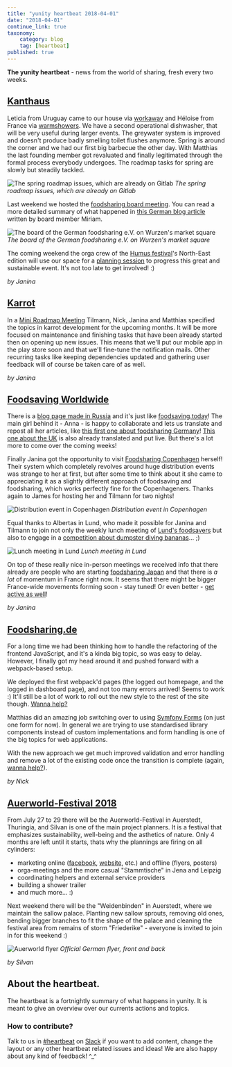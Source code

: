 ```yaml
---
title: "yunity heartbeat 2018-04-01"
date: "2018-04-01"
continue_link: true
taxonomy:
    category: blog
    tag: [heartbeat]
published: true
---
```


**The yunity heartbeat** - news from the world of sharing, fresh every two weeks.

## [Kanthaus](https://kanthaus.online)

Leticia from Uruguay came to our house via [workaway](https://www.workaway.info/367874778735-en.html) and Héloise from France via [warmshowers](https://www.warmshowers.org/). We have a second operational dishwasher, that will be very useful during larger events. The greywater system is improved and doesn't produce badly smelling toilet flushes anymore. Spring is around the corner and we had our first big barbecue the other day. With Matthias the last founding member got revaluated and finally legitimated through the formal process everybody undergoes. The roadmap tasks for spring are slowly but steadily tackled.

![The spring roadmap issues, which are already on Gitlab](springroadmap18.png)
_The spring roadmap issues, which are already on Gitlab_

Last weekend we hosted the [foodsharing board meeting](https://kanthaus.online/events/2018-03-23_fsde-board-meeting). You can read a more detailed summary of what happened in [this German blog article](https://foodsharing.de/?page=blog&sub=read&id=231&noprocess) written by board member Miriam.

![The board of the German foodsharing e.V. on Wurzen's market square](fsdeBoard18.jpg)
_The board of the German foodsharing e.V. on Wurzen's market square_

The coming weekend the orga crew of the [Humus festival](http://humus-festival.de/)'s North-East edition will use our space for a [planning session](https://kanthaus.online/events/2018-04-05_humusmeeting) to progress this great and sustainable event. It's not too late to get involved! :)

_by Janina_

## [Karrot](https://karrot.world)

In a [Mini Roadmap Meeting](https://yunity.atlassian.net/wiki/spaces/FSINT/pages/221446145/2018-03-28+Mini+Roadmap+Meeting) Tilmann, Nick, Janina and Matthias specified the topics in karrot development for the upcoming months. It will be more focused on maintenance and finishing tasks that have been already started then on opening up new issues. This means that we'll put our mobile app in the play store soon and that we'll fine-tune the notification mails. Other recurring tasks like keeping dependencies updated and gathering user feedback will of course be taken care of as well.

_by Janina_

## [Foodsaving Worldwide](https://foodsaving,world)

There is a [blog page made in Russia](https://foodsharing.ru/blog/) and it's just like [foodsaving.today](https://foodsaving.today)! The main girl behind it - Anna - is happy to collaborate and lets us translate and repost all her articles, like [this first one about foodsharing Germany](https://foodsaving.today/blog/2018/03/23/fsde-from-russian-perspective)! [This one about the UK](https://foodsaving.today/en/blog/2018/03/31/fsuk) is also already translated and put live. But there's a lot more to come over the coming weeks!

Finally Janina got the opportunity to visit [Foodsharing Copenhagen](http://foodsharingcph.org/) herself! Their system which completely revolves around huge distribution events was strange to her at first, but after some time to think about it she came to appreciating it as a slightly different approach of foodsaving and foodsharing, which works perfectly fine for the Copenhageners. Thanks again to James for hosting her and Tilmann for two nights!

![Distribution event in Copenhagen](1fscphDist.jpg)
_Distribution event in Copenhagen_

Equal thanks to Albertas in Lund, who made it possible for Janina and Tilmann to join not only the weekly lunch meeting of [Lund's foodsavers](https://www.facebook.com/Food-Saving-Lund-197379657517070/) but also to engage in a [competition about dumpster diving bananas](https://www.youtube.com/watch?v=qNmrvY7Fy64)... ;)

![Lunch meeting in Lund](fslund.jpg)
_Lunch meeting in Lund_

On top of these really nice in-person meetings we received info that there already are people who are starting [foodsharing Japan](https://www.facebook.com/%E3%83%95%E3%83%BC%E3%83%89%E3%82%B7%E3%82%A7%E3%82%A2%E3%83%AA%E3%83%B3%E3%82%B0%E3%82%B8%E3%83%A3%E3%83%91%E3%83%B3-Food-Sharing-Japan-2014852785397936/) and that there is _a lot_ of momentum in France right now. It seems that there might be bigger France-wide movements forming soon - stay tuned! Or even better - [get active as well](https://foodsaving.world)!

_by Janina_

## [Foodsharing.de](https://foodsharing.de)

For a long time we had been thinking how to handle the refactoring of the frontend JavaScript, and it's a kinda big topic, so was easy to delay. However, I finally got my head around it and pushed forward with a webpack-based setup.

We deployed the first webpack'd pages (the logged out homepage, and the logged in dashboard page), and not too many errors arrived! Seems to work :) It'll still be a lot of work to roll out the new style to the rest of the site though. [Wanna help?](https://slackin.yunity.org)

Matthias did an amazing job switching over to using [Symfony Forms](https://symfony.com/doc/current/forms.html) (on just one form for now). In general we are trying to use standardised library components instead of custom implementations and form handling is one of the big topics for web applications.

With the new approach we get much improved validation and error handling and remove a lot of the existing code once the transition is complete (again, [wanna help?](https://slackin.yunity.org)).

_by Nick_

## [Auerworld-Festival 2018](https://auerworld-festival.de/)

From July 27 to 29 there will be the Auerworld-Festival in Auerstedt, Thuringia, and Silvan is one of the main project planners. It is a festival that emphasizes sustainability, well-being and the asthetics of nature. Only 4 months are left until it starts, thats why the plannings are firing on all cylinders:
- marketing online ([facebook](https://www.facebook.com/auerworld.festival/), [website](https://auerworld-festival.de/), etc.) and offline (flyers, posters)
- orga-meetings and the more casual "Stammtische" in Jena and Leipzig
- coordinating helpers and external service providers
- building a shower trailer
- and much more... :)

Next weekend there will be the "Weidenbinden" in Auerstedt, where we maintain the sallow palace. Planting new sallow sprouts, removing old ones, bending bigger branches to fit the shape of the palace and cleaning the festival area from remains of storm "Friederike" - everyone is invited to join in for this weekend :)

![Auerworld flyer](auerworldFlyer.jpg)
_Official German flyer, front and back_

_by Silvan_

## About the heartbeat.
The heartbeat is a fortnightly summary of what happens in yunity. It is meant to give an overview over our currents actions and topics.

### How to contribute?
Talk to us in [#heartbeat](https://yunity.slack.com/messages/heartbeat/) on [Slack](https://slackin.yunity.org) if you want to add content, change the layout or any other heartbeat related issues and ideas! We are also happy about any kind of feedback! ^_^
